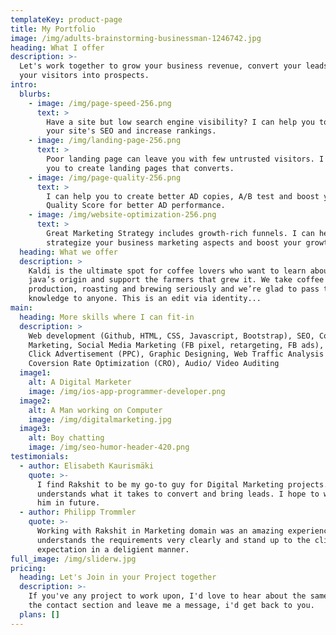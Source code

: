 ```yaml
---
templateKey: product-page
title: My Portfolio
image: /img/adults-brainstorming-businessman-1246742.jpg
heading: What I offer
description: >-
  Let's work together to grow your business revenue, convert your leads and turn
  your visitors into prospects.
intro:
  blurbs:
    - image: /img/page-speed-256.png
      text: >
        Have a site but low search engine visibility? I can help you to boost
        your site's SEO and increase rankings.
    - image: /img/landing-page-256.png
      text: >
        Poor landing page can leave you with few untrusted visitors. I can help
        you to create landing pages that converts.
    - image: /img/page-quality-256.png
      text: >
        I can help you to create better AD copies, A/B test and boost your
        Quality Score for better AD performance.
    - image: /img/website-optimization-256.png
      text: >
        Great Marketing Strategy includes growth-rich funnels. I can help you
        strategize your business marketing aspects and boost your growth.
  heading: What we offer
  description: >
    Kaldi is the ultimate spot for coffee lovers who want to learn about their
    java’s origin and support the farmers that grew it. We take coffee
    production, roasting and brewing seriously and we’re glad to pass that
    knowledge to anyone. This is an edit via identity...
main:
  heading: More skills where I can fit-in
  description: >
    Web development (Github, HTML, CSS, Javascript, Bootstrap), SEO, Content
    Marketing, Social Media Marketing (FB pixel, retargeting, FB ads), Pay Per
    Click Advertisement (PPC), Graphic Designing, Web Traffic Analysis and
    Coversion Rate Optimization (CRO), Audio/ Video Auditing
  image1:
    alt: A Digital Marketer
    image: /img/ios-app-programmer-developer.png
  image2:
    alt: A Man working on Computer
    image: /img/digitalmarketing.jpg
  image3:
    alt: Boy chatting
    image: /img/seo-humor-header-420.png
testimonials:
  - author: Elisabeth Kaurismäki
    quote: >-
      I find Rakshit to be my go-to guy for Digital Marketing projects. He
      understands what it takes to convert and bring leads. I hope to work with
      him in future.
  - author: Philipp Trommler
    quote: >-
      Working with Rakshit in Marketing domain was an amazing experience. He
      understands the requirements very clearly and stand up to the clients
      expectation in a deligient manner.
full_image: /img/sliderw.jpg
pricing:
  heading: Let's Join in your Project together
  description: >-
    If you've any project to work upon, I'd love to hear about the same. Head to
    the contact section and leave me a message, i'd get back to you.
  plans: []
---
```


